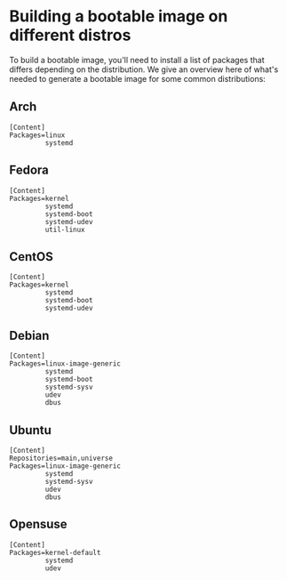 # Building a bootable image on different distros

To build a bootable image, you'll need to install a list of packages that differs depending on the
distribution. We give an overview here of what's needed to generate a bootable image for some common
distributions:

## Arch

```
[Content]
Packages=linux
         systemd
```

## Fedora

```
[Content]
Packages=kernel
         systemd
         systemd-boot
         systemd-udev
         util-linux
```

## CentOS

```
[Content]
Packages=kernel
         systemd
         systemd-boot
         systemd-udev
```

## Debian

```
[Content]
Packages=linux-image-generic
         systemd
         systemd-boot
         systemd-sysv
         udev
         dbus
```

## Ubuntu

```
[Content]
Repositories=main,universe
Packages=linux-image-generic
         systemd
         systemd-sysv
         udev
         dbus
```

## Opensuse

```
[Content]
Packages=kernel-default
         systemd
         udev
```
